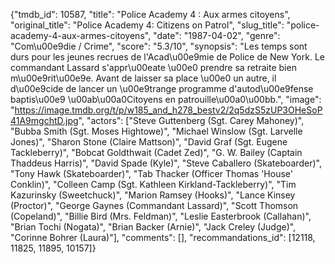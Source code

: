 {"tmdb_id": 10587, "title": "Police Academy 4 : Aux armes citoyens", "original_title": "Police Academy 4: Citizens on Patrol", "slug_title": "police-academy-4-aux-armes-citoyens", "date": "1987-04-02", "genre": "Com\u00e9die / Crime", "score": "5.3/10", "synopsis": "Les temps sont durs pour les jeunes recrues de l'Acad\u00e9mie de Police de New York. Le commandant Lassard s'appr\u00eate \u00e0 prendre sa retraite bien m\u00e9rit\u00e9e. Avant de laisser sa place \u00e0 un autre, il d\u00e9cide de lancer un \u00e9trange programme d'autod\u00e9fense baptis\u00e9 \u00ab\u00a0Citoyens en patrouille\u00a0\u00bb.", "image": "https://image.tmdb.org/t/p/w185_and_h278_bestv2/2q5dzS5zUP3OHeSoP41A9mgchtD.jpg", "actors": ["Steve Guttenberg (Sgt. Carey Mahoney)", "Bubba Smith (Sgt. Moses Hightowe)", "Michael Winslow (Sgt. Larvelle Jones)", "Sharon Stone (Claire Mattson)", "David Graf (Sgt. Eugene Tackleberry)", "Bobcat Goldthwait (Cadet Zed)", "G. W. Bailey (Captain Thaddeus Harris)", "David Spade (Kyle)", "Steve Caballero (Skateboarder)", "Tony Hawk (Skateboarder)", "Tab Thacker (Officer Thomas 'House' Conklin)", "Colleen Camp (Sgt. Kathleen Kirkland-Tackleberry)", "Tim Kazurinsky (Sweetchuck)", "Marion Ramsey (Hooks)", "Lance Kinsey (Proctor)", "George Gaynes (Commandant Lassard)", "Scott Thomson (Copeland)", "Billie Bird (Mrs. Feldman)", "Leslie Easterbrook (Callahan)", "Brian Tochi (Nogata)", "Brian Backer (Arnie)", "Jack Creley (Judge)", "Corinne Bohrer (Laura)"], "comments": [], "recommandations_id": [12118, 11825, 11895, 10157]}